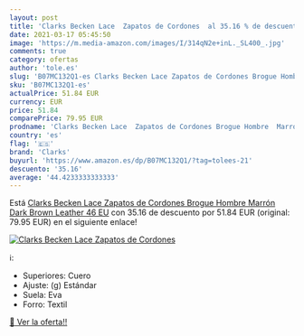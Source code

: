 ```yaml
---
layout: post
title: 'Clarks Becken Lace  Zapatos de Cordones  al 35.16 % de descuento'
date: 2021-03-17 05:45:50
image: 'https://m.media-amazon.com/images/I/314qN2e+inL._SL400_.jpg'
comments: true
category: ofertas
author: 'tole.es'
slug: 'B07MC132Q1-es Clarks Becken Lace Zapatos de Cordones Brogue Hombre...'
sku: 'B07MC132Q1-es'
actualPrice: 51.84 EUR
currency: EUR
price: 51.84
comparePrice: 79.95 EUR
prodname: 'Clarks Becken Lace  Zapatos de Cordones Brogue Hombre  Marrón  Dark Brown Leather   46 EU'
country: 'es'
flag: '🇪🇸'
brand: 'Clarks'
buyurl: 'https://www.amazon.es/dp/B07MC132Q1/?tag=tolees-21'
descuento: '35.16'
average: '44.4233333333333'
---
```


Está [Clarks Becken Lace  Zapatos de Cordones Brogue Hombre  Marrón  Dark Brown Leather   46 EU](https://www.amazon.es/dp/B07MC132Q1/?tag=tolees-21) con 35.16 de descuento por 51.84 EUR (original: 79.95 EUR) en el siguiente enlace!

[![Clarks Becken Lace  Zapatos de Cordones ](https://m.media-amazon.com/images/I/314qN2e+inL._SL400_.jpg)](https://www.amazon.es/dp/B07MC132Q1/?tag=tolees-21)

ℹ️:

- Superiores: Cuero
- Ajuste: (g) Estándar
- Suela: Eva
- Forro: Textil

[🛒 Ver la oferta!!](https://www.amazon.es/dp/B07MC132Q1/?tag=tolees-21)
